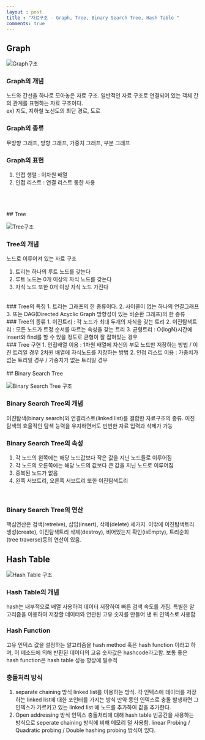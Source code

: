 ```yaml
---
layout : post
title : "자료구조 - Graph, Tree, Binary Search Tree, Hash Table "
comments: true
---
```


## Graph

![Graph구조](<http://ginsum.github.io/images/2019-09-18-04.png>)
### Graph의 개념
노드와 간선을 하나로 모아놓은 자료 구조. 일반적인 자료 구조로 연결되어 있는 객체 간의 관계를 표현하는 자료 구조이다.<br/>
ex) 지도, 지하철 노선도의 최단 경로, 도로
<br/>
### Graph의 종류
무방향 그래프, 방향 그래프, 가중치 그래프, 부분 그래프
<br/>
### Graph의 표현
1. 인접 행렬 : 이차원 배열  
2. 인접 리스트 : 연결 리스트 통한 사용
<br/>

<br/>
<br/>
## Tree

![Tree구조](<http://ginsum.github.io/images/2019-09-18-05.png>)
### Tree의 개념
노드로 이루어져 있는 자료 구조
1. 트리는 하나의 루트 노드를 갖는다
2. 루트 노드는 0개 이상의 자식 노드를 갖는다
3. 자식 노드 또한 0개 이상 자식 노드 가진다
<br/>
### Tree의 특징
1. 트리는 그래프의 한 종류이다.
2. 사이클이 없는 하나의 연결그래프
3. 또는 DAG(Directed Acyclic Graph 방향성이 있는 비순환 그래프)의 한 종류
<br/>
### Tree의 종류
1. 이진트리 : 각 노드가 최대 두개의 자식을 갖는 트리
2. 이진탐색트리 : 모든 노드가 트정 순서를 따르는 속성을 갖는 트리
3. 균형트리 : O{logN}시간에 insert와 find를 할 수 있을 정도로 균형이 잘 잡혀있는 경우
<br/>
### Tree 구현
1. 인접배열 이용 : 1차원 배열에 자신의 부모 노드만 저장하는 방법 / 이진 트리일 경우 2차원 배열에 자식노드를 저장하는 방법
2. 인접 리스트 이용 : 가중치가 없는 트리일 경우 / 가중치가 없는 트리일 경우

<br/>
<br/>
## Binary Search Tree

![Binary Search Tree 구조](<http://ginsum.github.io/images/2019-09-18-06.png>)
### Binary Search Tree의 개념
이진탐색(binary search)와 연결리스트(linked list)를 결합한 자료구조의 종류. 이진탐색의 효율적인 탐색 능력을 유지하면서도 빈번한 자료 입력과 삭제가 가능 
<br/>
### Binary Search Tree의 속성
1. 각 노드의 왼쪽에는 해당 노드값보다 작은 값을 지닌 노드들로 이루어짐
2. 각 노드의 오른쪽에는 해당 노드의 값보다 큰 값을 지닌 노드로 이루어짐
3. 중복된 노드가 없음
4. 왼쪽 서브트리, 오른쪽 서브트리 또한 이진탐색트리
<br/>


### Binary Search Tree의 연산
핵심연산은 검색(retreive), 삽입(insert), 삭제(delete) 세가지. 이밖에 이진탐색트리 생성(create), 이진탐색트리 삭제(destroy), 비어있는지 확인(isEmpty), 트리순회(tree traverse)등의 연산이 있음.
<br/>
## Hash Table
![Hash Table 구조](<http://ginsum.github.io/images/2019-09-18-07.png>)
### Hash Table의 개념
hash는 내부적으로 배열 사용하여 데이터 저장하여 빠른 검색 속도를 가짐. 특별한 알고리즘을 이용하여 저장할 데이터와 연관된 고유 숫자를 만들어 낸 뒤 인덱스로 사용함
<br/>
### Hash Function
고유 인덱스 값을 설정하는 알고리즘을 hash method 혹은 hash function 이라고 하며, 이 메소드에 의해 반환된 데이터의 고유 숫자값은 hashcode라고함. 보통 좋은 hash function은 hash table 성능 향상에 필수적
<br/>
### 충돌처리 방식
1. separate chaining 방식
linked list를 이용하는 방식. 각 인텍스에 데이터를 저장하는 linked list에 대한 포인터를 가지는 방식
만약 동인 인덱스로 충돌 발생하면 그 인덱스가 가르키고 있는 linked list 에 노드를 추가하여 값을 추가한다.
2. Open addressing 방식
인덱스 충돌처리에 대해 hash table 빈공간을 사용하는 방식으로 seperate chaining 방식에 비해 메모리 덜 사용함.
linear Probing / Quadratic probing / Double hashing probing 방식이 있다.